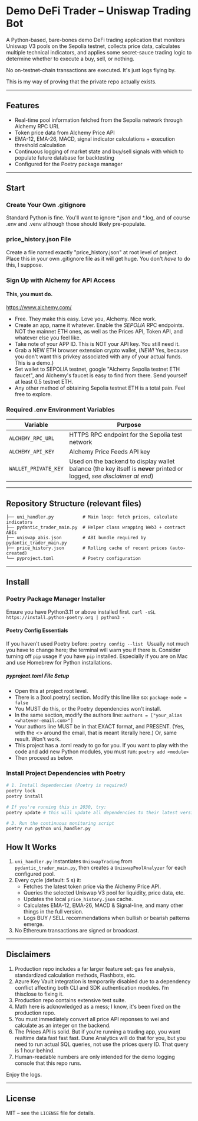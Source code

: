 # Demo DeFi Trader – Uniswap Trading Bot

A Python-based, bare-bones demo DeFi trading application that monitors Uniswap V3 pools on the Sepolia testnet, collects price data, calculates multiple technical indicators, and applies some secret-sauce trading logic to determine whether to execute a buy, sell, or nothing.

No on-testnet-chain transactions are executed. It's just logs flying by.

This is my way of proving that the private repo actually exists.

---

## Features

- Real-time pool information fetched from the Sepolia network through Alchemy RPC URL
- Token price data from Alchemy Price API
- EMA-12, EMA-26, MACD, signal indicator calculations + execution threshold calculation
- Continuous logging of market state and buy/sell signals with which to populate future database for backtesting
- Configured for the Poetry package manager

---

## Start

### Create Your Own .gitignore
Standard Python is fine. You'll want to ignore *.json and *.log, and of course .env and .venv although those should likely pre-populate.

### price_history.json File
Create a file named exactly "price_history.json" at root level of project.
Place this in your own .gitignore file as it will get huge.
You don't _have_ to do this, I suppose.

### Sign Up with Alchemy for API Access
#### This, you must do.
https://www.alchemy.com/
- Free. They make this easy. Love you, Alchemy. Nice work.
- Create an app, name it whatever. Enable the *SEPOLIA* RPC endpoints. NOT the mainnet ETH ones, as well as the Prices API, Token API, and whatever else you feel like.
- Take note of your APP ID. This is NOT your API key. You still need it.
- Grab a NEW ETH browser extension crypto wallet, (*NEW!* Yes, because you don't want this privkey associated with any of your actual funds. This is a demo.)
- Set wallet to SEPOLIA testnet, google "Alchemy Sepolia testnet ETH faucet", and Alchemy's faucet is easy to find from there. Send yourself at least 0.5 testnet ETH.
- Any other method of obtaining Sepolia testnet ETH is a total pain. Feel free to explore.

### Required .env Environment Variables


| Variable            | Purpose                                                                                                   |
|---------------------|-----------------------------------------------------------------------------------------------------------|
| `ALCHEMY_RPC_URL`   | HTTPS RPC endpoint for the Sepolia test network                                                           |
| `ALCHEMY_API_KEY`   | Alchemy Price Feeds API key                                                                               |
| `WALLET_PRIVATE_KEY`| Used on the backend to display wallet balance (the key itself is **never** printed or logged, _see disclaimer at end_)             |


---

## Repository Structure (relevant files)

```
├── uni_handler.py           # Main loop: fetch prices, calculate indicators
├── pydantic_trader_main.py  # Helper class wrapping Web3 + contract ABIs
├── uniswap_abis.json        # ABI bundle required by pydantic_trader_main.py
├── price_history.json       # Rolling cache of recent prices (auto-created)
└── pyproject.toml           # Poetry configuration
```

---

## Install

### Poetry Package Manager Installer
Ensure you have Python3.11 or above installed first.
```curl -sSL https://install.python-poetry.org | python3 -```

#### Poetry Config Essentials
If you haven't used Poetry before:
```poetry config --list ```
Usually not much you have to change here; the terminal will warn you if there is.
Consider turning off ```pip``` usage if you have ```pip``` installed. Especially if you are on Mac and use Homebrew for Python installations.

##### pyproject.toml File Setup
- Open this at project root level.
- There is a [tool.poetry] section. Modify this line like so:
```package-mode = false```
- You MUST do this, or the Poetry dependencies won't install.
- In the same section, modify the authors line:
```authors = ["your_alias <whatever-email.com>"]```
- Your authors line MUST be in that EXACT format, and PRESENT. (Yes, with the <> around the email, that is meant literally here.) Or, same result. Won't work.
- This project has a .toml ready to go for you. If you want to play with the code and add new Python modules, you must run:
```poetry add <module>```
- Then proceed as below.

### Install Project Dependencies with Poetry

```bash
# 1. Install dependencies (Poetry is required)
poetry lock
poetry install

# If you're running this in 2030, try:
poetry update # this will update all dependencies to their latest versions

# 3. Run the continuous monitoring script
poetry run python uni_handler.py
```

## How It Works

1. `uni_handler.py` instantiates `UniswapTrading` from `pydantic_trader_main.py`, then creates a `UniswapPoolAnalyzer` for each configured pool.
2. Every cycle (default: 5 s) it:
   - Fetches the latest token price via the Alchemy Price API.
   - Queries the selected Uniswap V3 pool for liquidity, price data, etc.
   - Updates the local `price_history.json` cache.
   - Calculates EMA-12, EMA-26, MACD & Signal-line, and many other things in the full version.
   - Logs BUY / SELL recommendations when bullish or bearish patterns emerge.
3. No Ethereum transactions are signed or broadcast.

---

## Disclaimers

1. Production repo includes a far larger feature set: gas fee analysis, standardized calculation methods, Flashbots, etc.
2. Azure Key Vault integration is temporarily disabled due to a dependency conflict affecting both CLI and SDK authentication modules. I’m thisclose to fixing it.
3. Production repo contains extensive test suite.
4. Math here is acknowledged as a mess; I know, it's been fixed on the production repo.
5. You must immediately convert all price API reponses to wei and calculate as an integer on the backend.
6. The Prices API is solid. But if you're running a trading app, you want realtime data fast fast fast. Dune Analytics will do that for you, but you need to run actual SQL queries, not use the prices query ID. That query is 1 hour behind.
7. Human-readable numbers are only intended for the demo logging console that this repo runs.

Enjoy the logs.

---

## License

MIT – see the `LICENSE` file for details.
